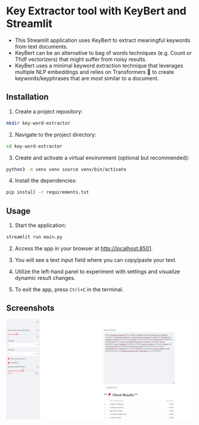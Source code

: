 # Key Extractor tool with KeyBert and Streamlit
- This Streamlit application uses KeyBert to extract meaningful keywords from text documents.
- KeyBert can be an alternative to bag of words techniques (e.g. Count or Tfidf vectorizers) that might suffer from noisy results.
- KeyBert uses a minimal keyword extraction technique that leverages multiple NLP embeddings and relies on Transformers 🤗 to create keywords/keyphrases that are most similar to a document.

## Installation

1. Create a project repository:
```bash 
mkdir key-word-extractor
```
2. Navigate to the project directory:
```bash 
cd key-word-extractor
```
3. Create and activate a virtual environment (optional but recommended):
```bash
python3 -m venv venv source venv/bin/activate
```
4. Install the dependencies:
```bash
pip install -r requirements.txt
```

## Usage

1. Start the application:
```bash
streamlit run main.py
```
2. Access the app in your browser at [http://localhost:8501](http://localhost:8501).

3. You will see a text input field where you can copy/paste your text.

4. Utilize the left-hand panel to experiment with settings and visualize dynamic result changes.

5. To exit the app, press `Ctrl+C` in the terminal.

## Screenshots

![title](Outputs/Output1.png)


